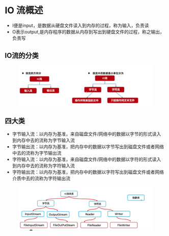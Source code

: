 # IO 流概述

* I便是input，是数据从硬盘文件读入到内存的过程，称为输入，负责读
* O表示output,是内存程序的数据从内存到写出到硬盘文件的过程，称之输出，负责写

## IO流的分类

<figure><img src="../.gitbook/assets/Screen Shot 2022-11-10 at 10.16.06 PM.png" alt=""><figcaption></figcaption></figure>

## 四大类

* 字节输入流：以内存为基准，来自磁盘文件/网络中的数据以字节的形式读入到内存中去的流称为字节输入流
* 字节输出流：以内存为基准，把内存中的数据以字节写出到磁盘文件或者网络中去的流称为字节输出流
* 字符输入流：以内存为基准，来自磁盘文件/网络中的数据以字符的形式读入到内存中去的流称为字符输入流
* 字符输出流：以内存为基准，把内存中的数据以字符写出到磁盘文件或者网络介质中去的流称为字符输出流

<figure><img src="../.gitbook/assets/Screen Shot 2022-11-10 at 10.21.59 PM.png" alt=""><figcaption></figcaption></figure>





